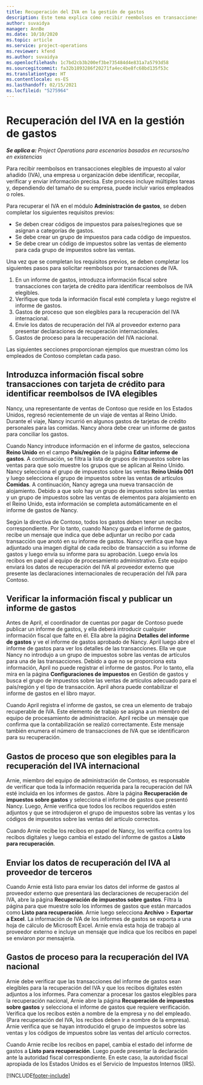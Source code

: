 ```yaml
---
title: Recuperación del IVA en la gestión de gastos
description: Este tema explica cómo recibir reembolsos en transacciones elegibles con impuesto al valor añadido (IVA).
author: suvaidya
manager: AnnBe
ms.date: 10/10/2020
ms.topic: article
ms.service: project-operations
ms.reviewer: kfend
ms.author: suvaidya
ms.openlocfilehash: 1c7bd2cb3b200ef3be735484d4e831a7a5793d58
ms.sourcegitcommit: fa32b1893286f20271fa4ec4be8fc68bd135f53c
ms.translationtype: HT
ms.contentlocale: es-ES
ms.lasthandoff: 02/15/2021
ms.locfileid: "5275964"
---
```

# <a name="vat-recovery-in-expense-management"></a>Recuperación del IVA en la gestión de gastos

_**Se aplica a:** Project Operations para escenarios basados en recursos/no en existencias_

Para recibir reembolsos en transacciones elegibles de impuesto al valor añadido (IVA), una empresa u organización debe identificar, recopilar, verificar y enviar información precisa. Este proceso incluye múltiples tareas y, dependiendo del tamaño de su empresa, puede incluir varios empleados o roles.

Para recuperar el IVA en el módulo **Administración de gastos**, se deben completar los siguientes requisitos previos:

- Se deben crear códigos de impuestos para países/regiones que se asignan a categorías de gastos.
- Se debe crear un grupo de impuestos para cada código de impuestos.
- Se debe crear un código de impuestos sobre las ventas de elemento para cada grupo de impuestos sobre las ventas.

Una vez que se completan los requisitos previos, se deben completar los siguientes pasos para solicitar reembolsos por transacciones de IVA.

1. En un informe de gastos, introduzca información fiscal sobre transacciones con tarjeta de crédito para identificar reembolsos de IVA elegibles.
2. Verifique que toda la información fiscal esté completa y luego registre el informe de gastos.
3. Gastos de proceso que son elegibles para la recuperación del IVA internacional.
4. Envíe los datos de recuperación del IVA al proveedor externo para presentar declaraciones de recuperación internacionales.
5. Gastos de proceso para la recuperación del IVA nacional.

Las siguientes secciones proporcionan ejemplos que muestran cómo los empleados de Contoso completan cada paso.

## <a name="enter-tax-information-about-credit-card-transactions-to-identify-eligible-vat-refunds"></a>Introduzca información fiscal sobre transacciones con tarjeta de crédito para identificar reembolsos de IVA elegibles

Nancy, una representante de ventas de Contoso que reside en los Estados Unidos, regresó recientemente de un viaje de ventas al Reino Unido. Durante el viaje, Nancy incurrió en algunos gastos de tarjetas de crédito personales para las comidas. Nancy ahora debe crear un informe de gastos para conciliar los gastos.

Cuando Nancy introduce información en el informe de gastos, selecciona **Reino Unido** en el campo **País/región** de la página **Editar informe de gastos**. A continuación, se filtra la lista de grupos de impuestos sobre las ventas para que solo muestre los grupos que se aplican al Reino Unido. Nancy selecciona el grupo de impuestos sobre las ventas **Reino Unido 001** y luego selecciona el grupo de impuestos sobre las ventas de artículos **Comidas**. A continuación, Nancy agrega una nueva transacción de alojamiento. Debido a que solo hay un grupo de impuestos sobre las ventas y un grupo de impuestos sobre las ventas de elementos para alojamiento en el Reino Unido, esta información se completa automáticamente en el informe de gastos de Nancy.

Según la directiva de Contoso, todos los gastos deben tener un recibo correspondiente. Por lo tanto, cuando Nancy guarda el informe de gastos, recibe un mensaje que indica que debe adjuntar un recibo por cada transacción que anotó en su informe de gastos. Nancy verifica que haya adjuntado una imagen digital de cada recibo de transacción a su informe de gastos y luego envía su informe para su aprobación. Luego envía los recibos en papel al equipo de procesamiento administrativo. Este equipo enviará los datos de recuperación del IVA al proveedor externo que presente las declaraciones internacionales de recuperación del IVA para Contoso.

## <a name="verify-tax-information-and-post-an-expense-report"></a>Verificar la información fiscal y publicar un informe de gastos

Antes de April, el coordinador de cuentas por pagar de Contoso puede publicar un informe de gastos, y ella deberá introducir cualquier información fiscal que falte en él. Ella abre la página **Detalles del informe de gastos** y ve el informe de gastos aprobado de Nancy. April luego abre el informe de gastos para ver los detalles de las transacciones. Ella ve que Nancy no introdujo a un grupo de impuestos sobre las ventas de artículos para una de las transacciones. Debido a que no se proporciona esta información, April no puede registrar el informe de gastos. Por lo tanto, ella mira en la página **Configuraciones de impuestos** en Gestión de gastos y busca el grupo de impuestos sobre las ventas de artículos adecuado para el país/región y el tipo de transacción. April ahora puede contabilizar el informe de gastos en el libro mayor.

Cuando April registra el informe de gastos, se crea un elemento de trabajo recuperable de IVA. Este elemento de trabajo se asigna a un miembro del equipo de procesamiento de administración. April recibe un mensaje que confirma que la contabilización se realizó correctamente. Este mensaje también enumera el número de transacciones de IVA que se identificaron para su recuperación.

## <a name="process-expenses-that-are-eligible-for-international-vat-recovery"></a>Gastos de proceso que son elegibles para la recuperación del IVA internacional

Arnie, miembro del equipo de administración de Contoso, es responsable de verificar que toda la información requerida para la recuperación del IVA esté incluida en los informes de gastos. Abre la página **Recuperación de impuestos sobre gastos** y selecciona el informe de gastos que presentó Nancy. Luego, Arnie verifica que todos los recibos requeridos estén adjuntos y que se introdujeron el grupo de impuestos sobre las ventas y los códigos de impuestos sobre las ventas del artículo correctos.

Cuando Arnie recibe los recibos en papel de Nancy, los verifica contra los recibos digitales y luego cambia el estado del informe de gastos a **Listo para recuperación**.

## <a name="send-vat-recovery-data-to-the-third-party-vendor"></a>Enviar los datos de recuperación del IVA al proveedor de terceros

Cuando Arnie está listo para enviar los datos del informe de gastos al proveedor externo que presentará las declaraciones de recuperación del IVA, abre la página **Recuperación de impuestos sobre gastos**. Filtra la página para que muestre solo los informes de gastos que están marcados como **Listo para recuperación**. Arnie luego selecciona **Archivo** &gt; **Exportar a Excel**. La información de IVA de los informes de gastos se exporta a una hoja de cálculo de Microsoft Excel. Arnie envía esta hoja de trabajo al proveedor externo e incluye un mensaje que indica que los recibos en papel se enviaron por mensajería.

## <a name="process-expenses-for-domestic-vat-recovery"></a>Gastos de proceso para la recuperación del IVA nacional

Arnie debe verificar que las transacciones del informe de gastos sean elegibles para la recuperación del IVA y que los recibos digitales estén adjuntos a los informes. Para comenzar a procesar los gastos elegibles para la recuperación nacional, Arnie abre la página **Recuperación de impuestos sobre gastos** y selecciona el informe de gastos que requiere verificación. Verifica que los recibos estén a nombre de la empresa y no del empleado. (Para recuperación del IVA, los recibos deben ir a nombre de la empresa). Arnie verifica que se hayan introducido el grupo de impuestos sobre las ventas y los códigos de impuestos sobre las ventas del artículo correctos.

Cuando Arnie recibe los recibos en papel, cambia el estado del informe de gastos a **Listo para recuperación**. Luego puede presentar la declaración ante la autoridad fiscal correspondiente. En este caso, la autoridad fiscal apropiada de los Estados Unidos es el Servicio de Impuestos Internos (IRS).


[!INCLUDE[footer-include](../includes/footer-banner.md)]